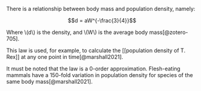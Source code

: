 There is a relationship between body mass and population density, namely:

$$d = aW^{-\frac{3}{4}}$$

Where \\(d\\) is the density, and \\(W\\) is the average body mass[@zotero-705]. 

This law is used, for example, to calculate the [[population density of T. Rex]] at any one point in time[@marshall2021].

It must be noted that the law is a 0-order approximation. Flesh-eating mammals have a 150-fold variation in population density for species of the same body mass[@marshall2021].
